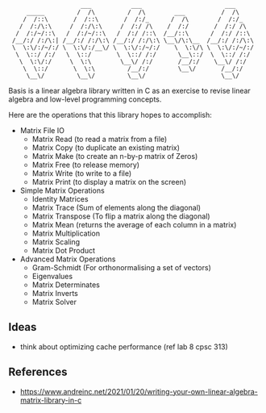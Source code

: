 ```    
                    ___           ___                       ___
     _____         /  /\         /  /\        ___          /  /\                   
    /  /::\       /  /::\       /  /:/_      /  /\        /  /:/_             
   /  /:/\:\     /  /:/\:\     /  /:/ /\    /  /:/       /  /:/ /\  
  /  /:/~/::\   /  /:/~/::\   /  /:/ /::\  /__/::\      /  /:/ /::\ 
 /__/:/ /:/\:| /__/:/ /:/\:\ /__/:/ /:/\:\ \__\/\:\__  /__/:/ /:/\:\            
 \  \:\/:/~/:/ \  \:\/:/__\/ \  \:\/:/~/:/    \  \:\/\ \  \:\/:/~/:/
  \  \::/ /:/   \  \::/       \  \::/ /:/      \__\::/  \  \::/ /:/ 
   \  \:\/:/     \  \:\        \__\/ /:/       /__/:/    \__\/ /:/  
    \  \::/       \  \:\         /__/:/        \__\/       /__/:/   
     \__\/         \__\/         \__\/                     \__\/    
```
Basis is a linear algebra library written in C as an exercise to revise linear algebra and low-level programming concepts.

Here are the operations that this library hopes to accomplish:
- Matrix File IO
    - Matrix Read (to read a matrix from a file)
    - Matrix Copy (to duplicate an existing matrix)
    - Matrix Make (to create an n-by-p matrix of Zeros)
    - Matrix Free (to release memory)
    - Matrix Write (to write to a file)
    - Matrix Print (to display a matrix on the screen)
- Simple Matrix Operations
    - Identity Matrices
    - Matrix Trace (Sum of elements along the diagonal)
    - Matrix Transpose (To flip a matrix along the diagonal)
    - Matrix Mean (returns the average of each column in a matrix)
    - Matrix Multiplication
    - Matrix Scaling
    - Matrix Dot Product
- Advanced Matrix Operations
    - Gram-Schmidt (For orthonormalising a set of vectors)
    - Eigenvalues
    - Matrix Determinates
    - Matrix Inverts
    - Matrix Solver

## Ideas
- think about optimizing cache performance (ref lab 8 cpsc 313)

## References
- https://www.andreinc.net/2021/01/20/writing-your-own-linear-algebra-matrix-library-in-c
